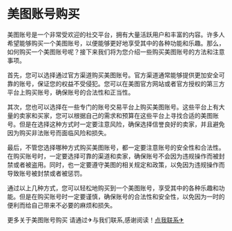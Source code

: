 # 美图账号购买

美图账号是一个非常受欢迎的社交平台，拥有大量活跃用户和丰富的内容。许多人希望能够购买一个美图账号，以便能够更好地享受其中的各种功能和乐趣。那么，如何购买一个美图账号呢？接下来我们将为您介绍一些购买美图账号的方法和注意事项。

首先，您可以选择通过官方渠道购买美图账号。官方渠道通常能够提供更加安全可靠的账号，保证您的权益不受侵犯。您可以在美图官方网站或者官方授权的第三方平台上购买账号，确保账号的合法性和正当性。

其次，您也可以选择在一些专门的账号交易平台上购买美图账号。这些平台上有大量的卖家和买家，您可以根据自己的需求和预算在这些平台上寻找合适的美图账号。但是在选择这种方式时一定要注意风险，确保选择信誉良好的卖家，并且避免因为购买非法账号而面临风险和损失。

最后，不管您选择哪种方式购买美图账号，都一定要注意账号的安全性和合法性。在购买账号时，一定要选择可靠的渠道和卖家，确保账号不会因为违规操作而被封禁或者被盗用。同时，也一定要遵守美图的相关规定和政策，以免因为违规操作而导致账号被封禁或者被惩罚。

通过以上几种方式，您可以轻松地购买到一个美图账号，享受其中的各种乐趣和功能。但是在购买账号时一定要谨慎，确保账号的合法性和安全性，以免因为一时的便利而给自己带来不必要的麻烦和损失。

更多关于美图账号购买 请通过✈与我们联系,感谢阅读！[点我联系✈](https://doc.G208.com)